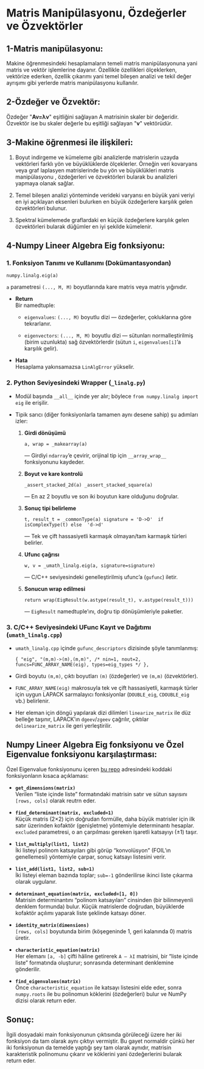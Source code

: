 # **Matris Manipülasyonu, Özdeğerler ve Özvektörler**
## 1-Matris manipülasyonu: 
Makine öğrenmesindeki hesaplamaların temeli matris manipülasyonuna yani matris ve vektör işlemlerine dayanır. Özellikle özellikleri ölçeklerken, vektörize ederken, özellik çıkarımı yani temel bileşen analizi ve tekil değer ayrışımı gibi yerlerde matris manipülasyonu kullanılır.
## 2-Özdeğer ve Özvektör:
Özdeğer "**Av=λv**" eşitliğini sağlayan A matrisinin skaler bir değeridir. Özvektör ise bu skaler değerle bu eşitliği sağlayan "**v**" vektörüdür.
## 3-Makine öğrenmesi ile ilişkileri:

 1. Boyut indirgeme ve kümeleme gibi analizlerde matrislerin uzayda vektörleri farklı yön ve büyüklüklerde ölçeklerler. Örneğin veri kovaryans veya graf laplasyen matrislerinde bu yön ve büyüklükleri matris manipülasyonu , özdeğerleri ve özvektörleri bularak bu analizleri yapmaya olanak sağlar.
 
 2. Temel bileşen analizi yönteminde verideki varyansı en büyük yani veriyi en iyi açıklayan eksenleri bulurken en büyük özdeğerlere karşılık gelen özvektörleri bulunur.
 
 3. Spektral kümelemede graflardaki en küçük özdeğerlere karşılık gelen özvektörleri bularak düğümler en iyi şekilde kümelenir.
 
 ## 4-Numpy Lineer Algebra Eig fonksiyonu:
### 1. Fonksiyon Tanımı ve Kullanımı (Dokümantasyondan)

   `numpy.linalg.eig(a)` 
    
   `a` parametresi `(..., M, M)` boyutlarında kare matris veya matris yığınıdır.
    
-   **Return**  
    Bir namedtuple:
    
    -   `eigenvalues`: `(..., M)` boyutlu dizi — özdeğerler, çokluklarına göre tekrarlanır.
        
    -   `eigenvectors`: `(..., M, M)` boyutlu dizi — sütunları normalleştirilmiş (birim uzunlukta) sağ özvektörlerdir (sütun `i`, `eigenvalues[i]`’a karşılık gelir).
        
-   **Hata**  
    Hesaplama yakınsamazsa `LinAlgError` yükselir.
   ### 2. Python Seviyesindeki Wrapper (`_linalg.py`)

-   Modül başında `__all__` içinde yer alır; böylece `from numpy.linalg import eig` ile erişilir. 
-   Tipik sarıcı (diğer fonksiyonlarla tamamen aynı desene sahip) şu adımları izler:
    
    1.  **Girdi dönüşümü**
        
        `a, wrap = _makearray(a)` 
        
        — Girdiyi `ndarray`’e çevirir, orijinal tip için `__array_wrap__` fonksiyonunu kaydeder.
        
    2.  **Boyut ve kare kontrolü**
        
        `_assert_stacked_2d(a)
        _assert_stacked_square(a)` 
        
        — En az 2 boyutlu ve son iki boyutun kare olduğunu doğrular.
        
    3.  **Sonuç tipi belirleme**
        
        `t, result_t = _commonType(a)
        signature = 'D->D'  if isComplexType(t) else  'd->d'` 
        
        — Tek ve çift hassasiyetli karmaşık olmayan/tam karmaşık türleri belirler.
    4.  **Ufunc çağrısı**

        `w, v = _umath_linalg.eig(a, signature=signature)` 
        
        — C/C++ seviyesindeki genelleştirilmiş ufunc’a (`gufunc`) iletir.
        
    5.  **Sonucun wrap edilmesi**
        
        `return wrap(EigResult(w.astype(result_t), v.astype(result_t)))` 
        
        — `EigResult` namedtuple’ını, doğru tip dönüşümleriyle paketler.

### 3. C/C++ Seviyesindeki UFunc Kayıt ve Dağıtımı (`umath_linalg.cpp`)

-   `umath_linalg.cpp` içinde `gufunc_descriptors` dizisinde şöyle tanımlanmış:
    
    `{ "eig", "(m,m)->(m),(m,m)", /* nin=1, nout=2, funcs=FUNC_ARRAY_NAME(eig), types=eig_types */ },` 
    
  - Girdi boyutu `(m,m)`, çıktı boyutları `(m)` (özdeğerler) ve `(m,m)` (özvektörler).
    
-   `FUNC_ARRAY_NAME(eig)` makrosuyla tek ve çift hassasiyetli, karmaşık türler için uygun LAPACK sarmalayıcı fonksiyonlar (`DOUBLE_eig`, `CDOUBLE_eig` vb.) belirlenir.
    
-   Her eleman için döngü yapılarak dizi dilimleri `linearize_matrix` ile düz belleğe taşınır, LAPACK’ın `dgeev`/`zgeev` çağrılır, çıktılar `delinearize_matrix` ile geri yerleştirilir.

## Numpy Lineer Algebra Eig fonksiyonu ve Özel Eigenvalue fonksiyonu karşılaştırması:
 Özel Eigenvalue fonksiyonunu içeren [bu repo](https://github.com/LucasBN/Eigenvalues-and-Eigenvectors) adresindeki koddaki fonksiyonların kısaca açıklaması:
 -   **`get_dimensions(matrix)`**  
    Verilen “liste içinde liste” formatındaki matrisin satır ve sütun sayısını `[rows, cols]` olarak reutrn eder.
    
-   **`find_determinant(matrix, excluded=1)`**  
    Küçük matris (2×2) için doğrudan formülle, daha büyük matrisler için ilk satır üzerinden kofaktör (genişletme) yöntemiyle determinantı hesaplar. `excluded` parametresi, o an çarpılması gereken işaretli katsayıyı (±1) taşır.
    
-   **`list_multiply(list1, list2)`**  
    İki listeyi polinom katsayıları gibi görüp “konvolüsyon” (FOIL’ın genellemesi) yöntemiyle çarpar, sonuç katsayı listesini verir.
    
-   **`list_add(list1, list2, sub=1)`**  
    İki listeyi eleman bazında toplar; `sub=-1` gönderilirse ikinci liste çıkarma olarak uygulanır.
    
-   **`determinant_equation(matrix, excluded=[1, 0])`**  
    Matrisin determinantını “polinom katsayıları” cinsinden (bir bilinmeyenli denklem formunda) bulur. Küçük matrislerde doğrudan, büyüklerde kofaktör açılımı yaparak liste şeklinde katsayı döner.
    
-   **`identity_matrix(dimensions)`**  
    `[rows, cols]` boyutunda birim (köşegeninde 1, geri kalanında 0) matris üretir.
    
-   **`characteristic_equation(matrix)`**  
    Her elemanı `[a, -b]` çifti hâline getirerek `A – λI` matrisini, bir “liste içinde liste” formatında oluşturur; sonrasında determinant denklemine gönderilir.
    
-   **`find_eigenvalues(matrix)`**  
    Önce `characteristic_equation` ile katsayı listesini elde eder, sonra `numpy.roots` ile bu polinomun köklerini (özdeğerleri) bulur ve NumPy dizisi olarak return eder.

## Sonuç:
İlgili dosyadaki main fonksiyonunun çıktısında görüleceği üzere her iki fonksiyon da tam olarak aynı çıktıyı vermiştir. Bu gayet normaldir çünkü her iki fonksiyonun da temelde yaptığı şey tam olarak aynıdır, matrisin karakteristik polinomunu çıkarır ve köklerini yani özdeğerlerini bularak return eder.
